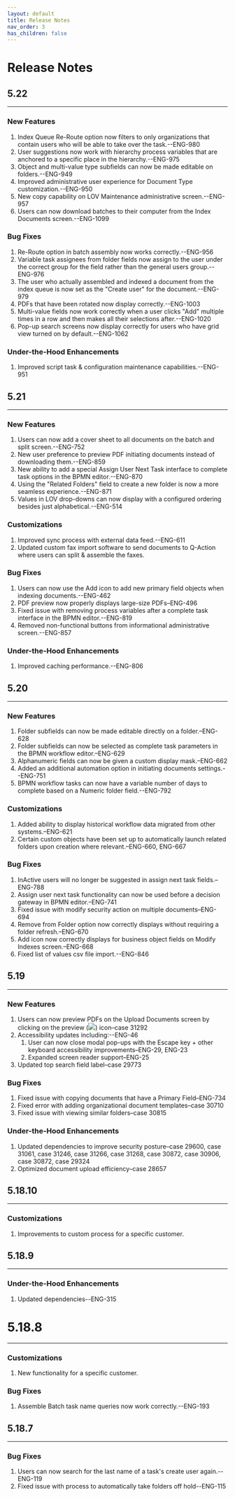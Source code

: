 ```yaml
---
layout: default
title: Release Notes
nav_order: 3
has_children: false
---
```

# Release Notes

## 5.22
----

### New Features

1.  Index Queue Re-Route option now filters to only organizations that contain users who will be able to take over the task.\--ENG-980
2.  User suggestions now work with hierarchy process variables that are anchored to a specific place in the hierarchy.\--ENG-975
3.  Object and multi-value type subfields can now be made editable on folders.\--ENG-949
4.  Improved administrative user experience for Document Type customization.\--ENG-950
5.  New copy capability on LOV Maintenance administrative screen.\--ENG-957
6.  Users can now download batches to their computer from the Index Documents screen.\--ENG-1099

### Bug Fixes

1.  Re-Route option in batch assembly now works correctly.\--ENG-956
2.  Variable task assignees from folder fields now assign to the user under the correct group for the field rather than the general users group.\--ENG-976
3.  The user who actually assembled and indexed a document from the index queue is now set as the "Create user" for the document.\--ENG-979
4.  PDFs that have been rotated now display correctly.\--ENG-1003
5.  Multi-value fields now work correctly when a user clicks "Add" multiple times in a row and then makes all their selections after.\--ENG-1020
6.  Pop-up search screens now display correctly for users who have grid view turned on by default.\--ENG-1062

### Under-the-Hood Enhancements

1.  Improved script task & configuration maintenance capabilities.\--ENG-951

## 5.21
----

### New Features

1.  Users can now add a cover sheet to all documents on the batch and split screen.\--ENG-752
2.  New user preference to preview PDF initiating documents instead of downloading them.\--ENG-859
3.  New ability to add a special Assign User Next Task interface to complete task options in the BPMN editor.\--ENG\-870
4.  Using the "Related Folders" field to create a new folder is now a more seamless experience.\--ENG-871
5.  Values in LOV drop-downs can now display with a configured ordering besides just alphabetical.\--ENG-514

### Customizations

1.  Improved sync process with external data feed.\--ENG-611
2.  Updated custom fax import software to send documents to Q-Action where users can split & assemble the faxes.

### Bug Fixes

1.  Users can now use the Add icon to add new primary field objects when indexing documents.\--ENG-462
2.  PDF preview now properly displays large-size PDFs–ENG-496
3.  Fixed issue with removing process variables after a complete task interface in the BPMN editor.\--ENG-819
4.  Removed non-functional buttons from informational administrative screen.\--ENG-857

### Under-the-Hood Enhancements

1.  Improved caching performance.\--ENG-806

## 5.20
----

### New Features

1.  Folder subfields can now be made editable directly on a folder.–ENG-628
2.  Folder subfields can now be selected as complete task parameters in the BPMN workflow editor.–ENG-629
3.  Alphanumeric fields can now be given a custom display mask.–ENG-662
4.  Added an additional automation option in initiating documents settings.\--ENG-751
5.  BPMN workflow tasks can now have a variable number of days to complete based on a Numeric folder field.\--ENG-792

### Customizations

1.  Added ability to display historical workflow data migrated from other systems.–ENG-621
2.  Certain custom objects have been set up to automatically launch related folders upon creation where relevant.–ENG-660, ENG-667

### Bug Fixes

1.  InActive users will no longer be suggested in assign next task fields.–ENG-788
2.  Assign user next task functionality can now be used before a decision gateway in BPMN editor.–ENG-741
3.  Fixed issue with modify security action on multiple documents–ENG-694
4.  Remove from Folder option now correctly displays without requiring a folder refresh.–ENG-670
5.  Add icon now correctly displays for business object fields on Modify Indexes screen.–ENG-668
6.  Fixed list of values csv file import.\--ENG-846

## 5.19
----

### New Features

1.  Users can now preview PDFs on the Upload Documents screen by clicking on the preview (![](assets/images/images/Icons/preview-icon.png)) icon–case 31292
2.  Accessibility updates including:\--ENG-46
    1.  User can now close modal pop-ups with the Escape key + other keyboard accessibility improvements–ENG-29, ENG-23
    2.  Expanded screen reader support–ENG-25
3.  Updated top search field label–case 29773

### Bug Fixes

1.  Fixed issue with copying documents that have a Primary Field–ENG-734
2.  Fixed error with adding organizational document templates–case 30710
3.  Fixed issue with viewing similar folders–case 30815

### Under-the-Hood Enhancements

1.  Updated dependencies to improve security posture–case 29600, case 31061, case 31246, case 31266, case 31268, case 30872, case 30906, case 30872, case 29324
2.  Optimized document upload efficiency–case 28657

## 5.18.10
-------

### Customizations

1.  Improvements to custom process for a specific customer.

## 5.18.9
------

### Under-the-Hood Enhancements

1.  Updated dependencies\--ENG-315

# 5.18.8
------

### Customizations

1.  New functionality for a specific customer.

### Bug Fixes

1.  Assemble Batch task name queries now work correctly.\--ENG-193

## 5.18.7
------

### Bug Fixes

1.  Users can now search for the last name of a task's create user again.\--ENG-119
2.  Fixed issue with process to automatically take folders off hold\--ENG-115